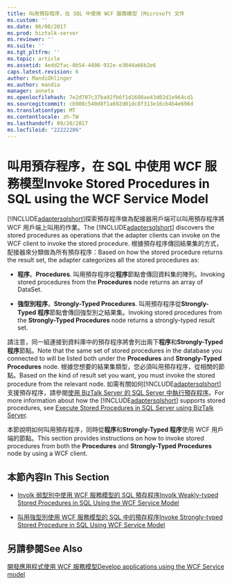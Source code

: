 ```yaml
---
title: 叫用預存程序，在 SQL 中使用 WCF 服務模型 |Microsoft 文件
ms.custom: ''
ms.date: 06/08/2017
ms.prod: biztalk-server
ms.reviewer: ''
ms.suite: ''
ms.tgt_pltfrm: ''
ms.topic: article
ms.assetid: 4edd2fac-0b54-4406-932e-e3044a66b2e6
caps.latest.revision: 6
author: MandiOhlinger
ms.author: mandia
manager: anneta
ms.openlocfilehash: 7e2d707c37ba92fb6f1d1608ae43d02d1e964cd1
ms.sourcegitcommit: cb908c540d8f1a692d01dc8f313e16cb4b4e696d
ms.translationtype: MT
ms.contentlocale: zh-TW
ms.lasthandoff: 09/20/2017
ms.locfileid: "22222286"
---
```

# <a name="invoke-stored-procedures-in-sql-using-the-wcf-service-model"></a><span data-ttu-id="2137f-102">叫用預存程序，在 SQL 中使用 WCF 服務模型</span><span class="sxs-lookup"><span data-stu-id="2137f-102">Invoke Stored Procedures in SQL using the WCF Service Model</span></span>
<span data-ttu-id="2137f-103">[!INCLUDE[adaptersqlshort](../../includes/adaptersqlshort-md.md)]探索預存程序做為配接器用戶端可以叫用預存程序將 WCF 用戶端上叫用的作業。</span><span class="sxs-lookup"><span data-stu-id="2137f-103">The [!INCLUDE[adaptersqlshort](../../includes/adaptersqlshort-md.md)] discovers the stored procedures as operations that the adapter clients can invoke on the WCF client to invoke the stored procedure.</span></span> <span data-ttu-id="2137f-104">根據預存程序傳回結果集的方式，配接器來分類做為所有預存程序：</span><span class="sxs-lookup"><span data-stu-id="2137f-104">Based on how the stored procedure returns the result set, the adapter categorizes all the stored procedures as:</span></span>  
  
-   <span data-ttu-id="2137f-105">**程序**。</span><span class="sxs-lookup"><span data-stu-id="2137f-105">**Procedures**.</span></span> <span data-ttu-id="2137f-106">叫用預存程序從**程序**節點會傳回資料集的陣列。</span><span class="sxs-lookup"><span data-stu-id="2137f-106">Invoking stored procedures from the **Procedures** node returns an array of DataSet.</span></span>  
  
-   <span data-ttu-id="2137f-107">**強型別程序**。</span><span class="sxs-lookup"><span data-stu-id="2137f-107">**Strongly-Typed Procedures**.</span></span> <span data-ttu-id="2137f-108">叫用預存程序從**Strongly-Typed 程序**節點會傳回強型別之結果集。</span><span class="sxs-lookup"><span data-stu-id="2137f-108">Invoking stored procedures from the **Strongly-Typed Procedures** node returns a strongly-typed result set.</span></span>  
  
 <span data-ttu-id="2137f-109">請注意，同一組連接到資料庫中的預存程序將會列出兩下**程序**和**Strongly-Typed 程序**節點。</span><span class="sxs-lookup"><span data-stu-id="2137f-109">Note that the same set of stored procedures in the database you connected to will be listed both under the **Procedures** and **Strongly-Typed Procedures** node.</span></span> <span data-ttu-id="2137f-110">根據您想要的結果集類型，您必須叫用預存程序，從相關的節點。</span><span class="sxs-lookup"><span data-stu-id="2137f-110">Based on the kind of result set you want, you must invoke the stored procedure from the relevant node.</span></span> <span data-ttu-id="2137f-111">如需有關如何[!INCLUDE[adaptersqlshort](../../includes/adaptersqlshort-md.md)]支援預存程序，請參閱[使用 BizTalk Server 的 SQL Server 中執行預存程序](../../adapters-and-accelerators/adapter-sql/execute-stored-procedures-in-sql-server-using-biztalk-server.md)。</span><span class="sxs-lookup"><span data-stu-id="2137f-111">For more information about how the [!INCLUDE[adaptersqlshort](../../includes/adaptersqlshort-md.md)] supports stored procedures, see [Execute Stored Procedures in SQL Server using BizTalk Server](../../adapters-and-accelerators/adapter-sql/execute-stored-procedures-in-sql-server-using-biztalk-server.md).</span></span>  
  
 <span data-ttu-id="2137f-112">本節說明如何叫用預存程序，同時從**程序**和**Strongly-Typed 程序**使用 WCF 用戶端的節點。</span><span class="sxs-lookup"><span data-stu-id="2137f-112">This section provides instructions on how to invoke stored procedures from both the **Procedures** and **Strongly-Typed Procedures** node by using a WCF client.</span></span>  
  
## <a name="in-this-section"></a><span data-ttu-id="2137f-113">本節內容</span><span class="sxs-lookup"><span data-stu-id="2137f-113">In This Section</span></span>  
  
-   [<span data-ttu-id="2137f-114">Involk 弱型別中使用 WCF 服務模型的 SQL 預存程序</span><span class="sxs-lookup"><span data-stu-id="2137f-114">Involk Weakly-typed Stored Procedures in SQL Using the WCF Service Model</span></span>](../../adapters-and-accelerators/adapter-sql/invoke-weakly-typed-stored-procedures-in-sql-using-the-wcf-service-model.md)  
  
-   [<span data-ttu-id="2137f-115">叫用強型別使用 WCF 服務模型的 SQL 中的預存程序</span><span class="sxs-lookup"><span data-stu-id="2137f-115">Invoke Strongly-typed Stored Procedure in SQL Using WCF Service Model</span></span>](../../adapters-and-accelerators/adapter-sql/invoke-strongly-typed-stored-procedures-in-sql-using-wcf-service-model.md)  
  
## <a name="see-also"></a><span data-ttu-id="2137f-116">另請參閱</span><span class="sxs-lookup"><span data-stu-id="2137f-116">See Also</span></span>  
[<span data-ttu-id="2137f-117">開發應用程式使用 WCF 服務模型</span><span class="sxs-lookup"><span data-stu-id="2137f-117">Develop applications using the WCF Service model</span></span>](../../adapters-and-accelerators/adapter-sql/develop-sql-applications-using-the-wcf-service-model.md)
